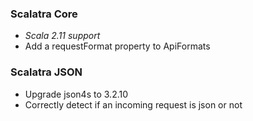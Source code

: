 ### Scalatra Core

* *Scala 2.11 support*
* Add a requestFormat property to ApiFormats

### Scalatra JSON

* Upgrade json4s to 3.2.10
* Correctly detect if an incoming request is json or not

